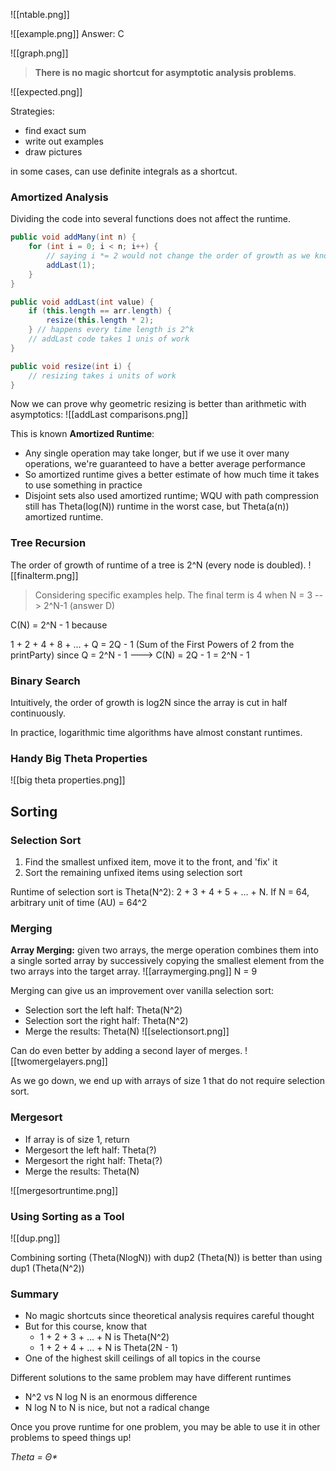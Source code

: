 ![[ntable.png]]

![[example.png]]
Answer: C

![[graph.png]]

>**There is no magic shortcut for asymptotic analysis problems**.

![[expected.png]]

Strategies: 
- find exact sum 
- write out examples 
- draw pictures

in some cases, can use definite integrals as a shortcut.

### Amortized Analysis

Dividing the code into several functions does not affect the runtime. 

```java 
public void addMany(int n) {
	for (int i = 0; i < n; i++) {
		// saying i *= 2 would not change the order of growth as we know from the printParty before (Theta N)
		addLast(1); 
	}
}

public void addLast(int value) {
	if (this.length == arr.length) {
		resize(this.length * 2);
	} // happens every time length is 2^k
	// addLast code takes 1 unis of work
}

public void resize(int i) {
	// resizing takes i units of work 
}
```

Now we can prove why geometric resizing is better than arithmetic with asymptotics: 
![[addLast comparisons.png]]

This is known **Amortized Runtime**: 
- Any single operation may take longer, but if we use it over many operations, we're guaranteed to have a better average performance 
- So amortized runtime gives a better estimate of how much time it takes to use something in practice 
- Disjoint sets also used amortized runtime; WQU with path compression still has Theta(log(N)) runtime in the worst case, but Theta(a(n)) amortized runtime. 

### Tree Recursion 

The order of growth of runtime of a tree is 2^N (every node is doubled). 
![[finalterm.png]]

> Considering specific examples help. The final term is 4 when N = 3 --> 2^N-1 (answer D)

C(N) = 2^N - 1 because

1 + 2 + 4 + 8 + ... + Q = 2Q - 1 (Sum of the First Powers of 2 from the printParty)
since Q = 2^N - 1 ---> C(N) = 2Q - 1 = 2^N - 1


### Binary Search

Intuitively, the order of growth is log2N since the array is cut in half continuously.

In practice, logarithmic time algorithms have almost constant runtimes.

### Handy Big Theta Properties 
![[big theta properties.png]]

## Sorting
### Selection Sort
1. Find the smallest unfixed item, move it to the front, and 'fix' it
2. Sort the remaining unfixed items using selection sort

Runtime of selection sort is Theta(N^2): 2 + 3 + 4 + 5 + ... + N.
If N = 64, arbitrary unit of time (AU) = 64^2

### Merging
**Array Merging:** given two arrays, the merge operation combines them into a single sorted array by successively copying the smallest element from the two arrays into the target array. 
![[arraymerging.png]]
N = 9 

Merging can give us an improvement over vanilla selection sort: 
- Selection sort the left half: Theta(N^2)
- Selection sort the right half: Theta(N^2)
- Merge the results: Theta(N)
![[selectionsort.png]]

Can do even better by adding a second layer of merges.
![[twomergelayers.png]]

As we go down, we end up with arrays of size 1 that do not require selection sort. 

### Mergesort
- If array is of size 1, return
- Mergesort the left half: Theta(?)
- Mergesort the right half: Theta(?)
- Merge the results: Theta(N)

![[mergesortruntime.png]]

### Using Sorting as a Tool 
![[dup.png]]

Combining sorting (Theta(NlogN)) with dup2 (Theta(N)) is better than using dup1  (Theta(N^2))

### Summary
- No magic shortcuts since theoretical analysis requires careful thought 
- But for this course, know that 
	- 1 + 2 + 3 + ... + N is Theta(N^2)
	- 1 + 2 + 4 + ... + N is Theta(2N - 1)
- One of the highest skill ceilings of all topics in the course 

Different solutions to the same problem may have different runtimes
- N^2 vs N log N is an enormous difference
- N log N to N is nice, but not a radical change

Once you prove runtime for one problem, you may be able to use it in other problems to speed things up!

*Theta = Θ\**
